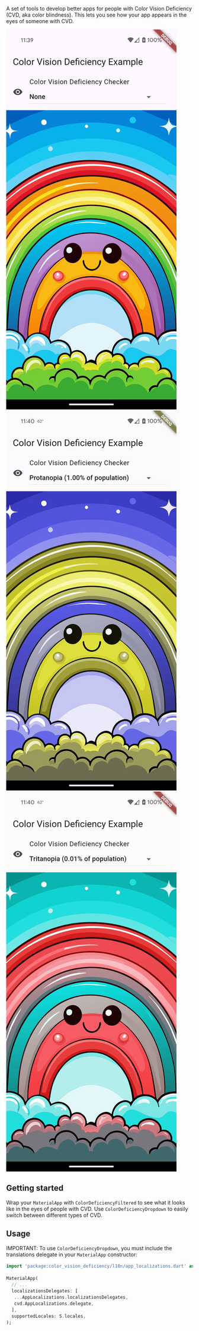 A set of tools to develop better apps for people with Color Vision Deficiency (CVD, aka color blindness). This lets you see how your app appears in the eyes of someone with CVD.

![Normal](images/none.png)
![Protanopia](images/protanopia.png)
![Tritanopia](images/tritanopia.png)

## Getting started

Wrap your `MaterialApp` with `ColorDeficiencyFiltered` to see what it looks like in the eyes of people with CVD. Use `ColorDeficiencyDropdown` to easily switch between different types of CVD.

## Usage

IMPORTANT: To use `ColorDeficiencyDropdown`, you must include the translations
 delegate in your `MaterialApp` constructor:

 ```dart
 import 'package:color_vision_deficiency/l10n/app_localizations.dart' as cvd;

 MaterialApp(
   // ...
   localizationsDelegates: [
    ...AppLocalizations.localizationsDelegates,
    cvd.AppLocalizations.delegate,
   ],
   supportedLocales: S.locales,
 );
 ```